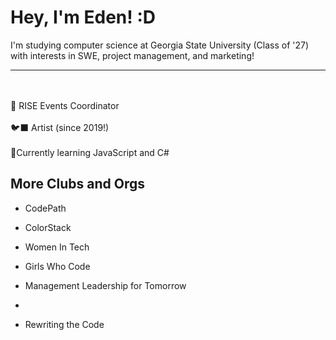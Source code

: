 # Hey, I'm Eden! :D

I'm studying computer science at Georgia State University (Class of '27) with interests in SWE, project management, and marketing!

---------------------------------
<br><br>
🌟 RISE Events Coordinator
<br><br>
🐦‍⬛ Artist (since 2019!)
<br><br>
📎Currently learning JavaScript and C#

## More Clubs and Orgs
- CodePath

- ColorStack

- Women In Tech

- Girls Who Code

- Management Leadership for Tomorrow
- 
- Rewriting the Code




